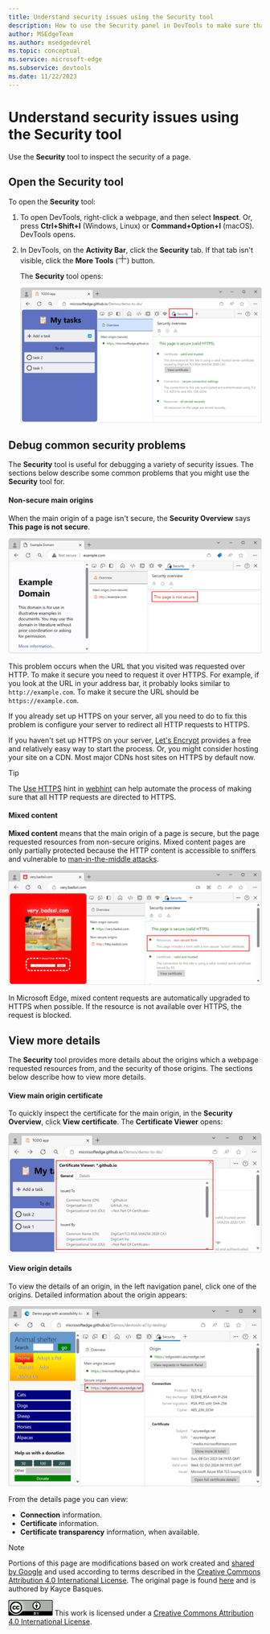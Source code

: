 ```yaml
---
title: Understand security issues using the Security tool
description: How to use the Security panel in DevTools to make sure that a page is fully protected by HTTPS.
author: MSEdgeTeam
ms.author: msedgedevrel
ms.topic: conceptual
ms.service: microsoft-edge
ms.subservice: devtools
ms.date: 11/22/2023
---
```

<!-- Copyright Kayce Basques

   Licensed under the Apache License, Version 2.0 (the "License");
   you may not use this file except in compliance with the License.
   You may obtain a copy of the License at

       https://www.apache.org/licenses/LICENSE-2.0

   Unless required by applicable law or agreed to in writing, software
   distributed under the License is distributed on an "AS IS" BASIS,
   WITHOUT WARRANTIES OR CONDITIONS OF ANY KIND, either express or implied.
   See the License for the specific language governing permissions and
   limitations under the License.  -->
# Understand security issues using the Security tool

<!--Use the **Security** Panel in DevTools to make sure HTTPS is properly implemented on a page.  See **Why HTTPS Matters** to learn why every website should be protected with HTTPS, even sites that don't handle sensitive user data.  -->

<!--todo: add section when why-https is available -->

Use the **Security** tool to inspect the security of a page.


<!-- ====================================================================== -->
## Open the Security tool

To open the **Security** tool:

1. To open DevTools, right-click a webpage, and then select **Inspect**.  Or, press **Ctrl+Shift+I** (Windows, Linux) or **Command+Option+I** (macOS).  DevTools opens.

1. In DevTools, on the **Activity Bar**, click the **Security** tab.  If that tab isn't visible, click the **More Tools** (![More Tools icon](./index-images/more-tools-icon-light-theme.png)) button.

   The **Security** tool opens:

   ![The Security panel](./index-images/overview-secure.png)


<!-- ====================================================================== -->
## Debug common security problems

The **Security** tool is useful for debugging a variety of security issues. The sections below describe some common problems that you might use the **Security** tool for.

#### Non-secure main origins

When the main origin of a page isn't secure, the **Security Overview** says **This page is not secure**.

![A non-secure page](./index-images/overview-non-secure.png)

This problem occurs when the URL that you visited was requested over HTTP.  To make it secure you need to request it over HTTPS.  For example, if you look at the URL in your address bar, it probably looks similar to `http://example.com`.  To make it secure the URL should be `https://example.com`.

If you already set up HTTPS on your server, all you need to do to fix this problem is configure your server to redirect all HTTP requests to HTTPS.

If you haven't set up HTTPS on your server, [Let's Encrypt](https://letsencrypt.org) provides a free and relatively easy way to start the process.  Or, you might consider hosting your site on a CDN.  Most major CDNs host sites on HTTPS by default now.

> [!TIP]
> The [Use HTTPS](https://webhint.io/docs/user-guide/hints/hint-https-only) hint in [webhint](https://webhint.io) can help automate the process of making sure that all HTTP requests are directed to HTTPS.

#### Mixed content

**Mixed content**<!--[mixed content](/web/fundamentals/security/prevent-mixed-content/what-is-mixed-content)--> means that the main origin of a page is secure, but the page requested resources from non-secure origins.  Mixed content pages are only partially protected because the HTTP content is accessible to sniffers and vulnerable to [man-in-the-middle attacks](https://wikipedia.org/wiki/Man-in-the-middle_attack).

![Mixed content](./index-images/overview-mixed-secure.png)

In Microsoft Edge, mixed content requests are automatically upgraded to HTTPS when possible. If the resource is not available over HTTPS, the request is blocked.


<!-- ====================================================================== -->
## View more details

The **Security** tool provides more details about the origins which a webpage requested resources from, and the security of those origins. The sections below describe how to view more details.

#### View main origin certificate

To quickly inspect the certificate for the main origin, in the **Security Overview**, click **View certificate**. The **Certificate Viewer** opens:

![A main origin certificate](./index-images/overview-secure-view-certificate.png)

#### View origin details

To view the details of an origin, in the left navigation panel, click one of the origins. Detailed information about the origin appears:

![Main origin details](./index-images/overview-mixed-secure-main-origin.png)

From the details page you can view:

* **Connection** information.
* **Certificate** information.
* **Certificate transparency** information, when available.


<!-- ====================================================================== -->
> [!NOTE]
> Portions of this page are modifications based on work created and [shared by Google](https://developers.google.com/terms/site-policies) and used according to terms described in the [Creative Commons Attribution 4.0 International License](https://creativecommons.org/licenses/by/4.0).
> The original page is found [here](https://developer.chrome.com/docs/devtools/security/) and is authored by Kayce Basques.

[![Creative Commons License](../../media/cc-logo/88x31.png)](https://creativecommons.org/licenses/by/4.0)
This work is licensed under a [Creative Commons Attribution 4.0 International License](https://creativecommons.org/licenses/by/4.0).
